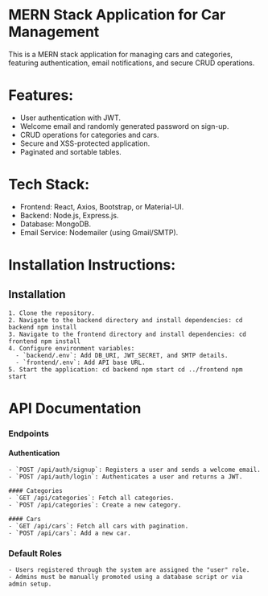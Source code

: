 # MERN Stack Application for Car Management

This is a MERN stack application for managing cars and categories, featuring authentication, email notifications, and secure CRUD operations.

# Features:
  - User authentication with JWT.
  - Welcome email and randomly generated password on sign-up.
  - CRUD operations for categories and cars.
  - Secure and XSS-protected application.
  - Paginated and sortable tables.

# Tech Stack:
  - Frontend: React, Axios, Bootstrap, or Material-UI.
  - Backend: Node.js, Express.js.
  - Database: MongoDB.
  - Email Service: Nodemailer (using Gmail/SMTP).

# Installation Instructions:
  ## Installation
    1. Clone the repository.
    2. Navigate to the backend directory and install dependencies: cd backend npm install
    3. Navigate to the frontend directory and install dependencies: cd frontend npm install
    4. Configure environment variables:
      - `backend/.env`: Add DB_URI, JWT_SECRET, and SMTP details.
      - `frontend/.env`: Add API base URL.
    5. Start the application: cd backend npm start cd ../frontend npm start

# API Documentation
  ### Endpoints
  #### Authentication
    - `POST /api/auth/signup`: Registers a user and sends a welcome email.
    - `POST /api/auth/login`: Authenticates a user and returns a JWT.
    
    #### Categories
    - `GET /api/categories`: Fetch all categories.
    - `POST /api/categories`: Create a new category.
    
    #### Cars
    - `GET /api/cars`: Fetch all cars with pagination.
    - `POST /api/cars`: Add a new car.
    
  ### Default Roles
    - Users registered through the system are assigned the "user" role.
    - Admins must be manually promoted using a database script or via admin setup.




